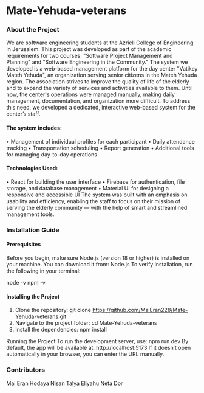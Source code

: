 # Mate-Yehuda-veterans

### About the Project
We are software engineering students at the Azrieli College of Engineering in Jerusalem.
This project was developed as part of the academic requirements for two courses:
"Software Project Management and Planning" and "Software Engineering in the Community."
The system we developed is a web-based management platform for the day center "Vatikey Mateh Yehuda", an organization serving senior citizens in the Mateh Yehuda region.
The association strives to improve the quality of life of the elderly and to expand the variety of services and activities available to them.
Until now, the center's operations were managed manually, making daily management, documentation, and organization more difficult.
To address this need, we developed a dedicated, interactive web-based system for the center’s staff.
#### The system includes:
• Management of individual profiles for each participant
• Daily attendance tracking
• Transportation scheduling
• Report generation
• Additional tools for managing day-to-day operations

#### Technologies Used:
• React for building the user interface
• Firebase for authentication, file storage, and database management
• Material UI for designing a responsive and accessible UI
The system was built with an emphasis on usability and efficiency, enabling the staff to focus on their mission of serving the elderly community — with the help of smart and streamlined management tools.


### Installation Guide

#### Prerequisites
Before you begin, make sure Node.js (version 18 or higher) is installed on your machine.
You can download it from: Node.js
To verify installation, run the following in your terminal:

node -v
npm -v

#### Installing the Project
1.	Clone the repository:
git clone https://github.com/MaiEran228/Mate-Yehuda-veterans.git
2.	Navigate to the project folder:
cd Mate-Yehuda-veterans
3.	Install the dependencies:
npm install

Running the Project
To run the development server, use:
npm run dev
By default, the app will be available at:
http://localhost:5173
If it doesn’t open automatically in your browser, you can enter the URL manually.

### Contributors
Mai Eran
Hodaya Nisan
Talya Eliyahu
Neta Dor
